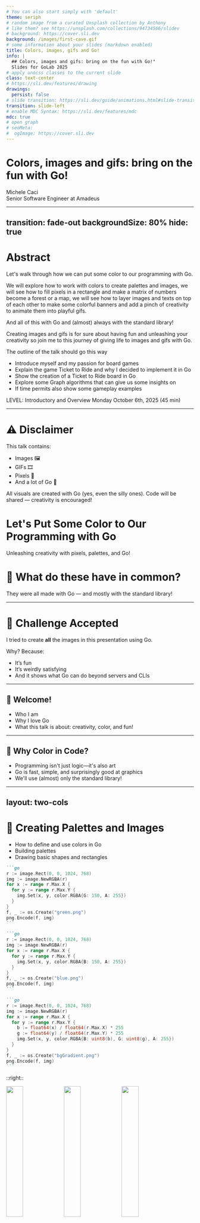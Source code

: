 ```yaml
---
# You can also start simply with 'default'
theme: seriph
# random image from a curated Unsplash collection by Anthony
# like them? see https://unsplash.com/collections/94734566/slidev
# background: https://cover.sli.dev
background: /images/first-cave.gif
# some information about your slides (markdown enabled)
title: Colors, images, gifs and Go!
info: |
  ## Colors, images and gifs: bring on the fun with Go!"
  Slides for GoLab 2025
# apply unocss classes to the current slide
class: text-center
# https://sli.dev/features/drawing
drawings:
  persist: false
# slide transition: https://sli.dev/guide/animations.html#slide-transitions
transition: slide-left
# enable MDC Syntax: https://sli.dev/features/mdc
mdc: true
# open graph
# seoMeta:
#  ogImage: https://cover.sli.dev
---
```


# Colors, images and gifs: bring on the fun with Go!

<div class="absolute bottom-10 text-left">
    <div>Michele Caci</div>
    <div>Senior Software Engineer at Amadeus</div>
    <div class="flex m-0 gap-1">
      <a href="https://github.com/mcaci" target="_blank" alt="Michele's GitHub" title="Michele's GitHub"
        class="text-xl slidev-icon-btn opacity-50 !border-none !hover:text-white">
        <carbon-logo-github />
      </a>
      <a href="https://x.com/goMicheleCaci" target="_blank" alt="Michele's X" title="Michele's X"
        class="text-xl slidev-icon-btn opacity-50 !border-none !hover:text-white">
        <carbon-logo-x />
      </a>
      <a href="https://www.linkedin.com/in/michele-caci-47770132/" target="_blank" alt="Michele's Linkedin" title="Michele's Linkedin"
        class="text-xl slidev-icon-btn opacity-50 !border-none !hover:text-white">
        <carbon-logo-linkedin />
      </a>
    </div>
</div>

---
transition: fade-out
backgroundSize: 80%
hide: true
---

# Abstract

<!-- layout: image-right -->

Let's walk through how we can put some color to our programming with Go.

We will explore how to work with colors to create palettes and images, we will see how to fill pixels in a rectangle and make a matrix of numbers become a forest or a map, we will see how to layer images and texts on top of each other to make some colorful banners and add a pinch of creativity to animate them into playful gifs.

And all of this with Go and (almost) always with the standard library!

Creating images and gifs is for sure about having fun and unleashing your creativity so join me to this journey of giving life to images and gifs with Go.

The outline of the talk should go this way

- Introduce myself and my passion for board games
- Explain the game Ticket to Ride and why I decided to implement it in Go
- Show the creation of a Ticket to Ride board in Go
- Explore some Graph algorithms that can give us some insights on
- If time permits also show some gameplay examples

LEVEL: Introductory and Overview
Monday October 6th, 2025 (45 min)

---

# ⚠️ Disclaimer

This talk contains:
- Images 🖼️
- GIFs 🎞️
- Pixels 🧮
- And a lot of Go 🐹

All visuals are created with Go (yes, even the silly ones).
Code will be shared — creativity is encouraged!

# Let's Put Some Color to Our Programming with Go
Unleashing creativity with pixels, palettes, and Go!

# 🧠 What do these have in common?

<!-- Show a sequence of 3 images or gifs created with Go -->

They were all made with Go — and mostly with the standard library!

---

# 🎨 Challenge Accepted

I tried to create **all** the images in this presentation using Go.

Why? Because:

- It’s fun
- It’s weirdly satisfying
- And it shows what Go can do beyond servers and CLIs


---

## 👋 Welcome!
- Who I am
- Why I love Go
- What this talk is about: creativity, color, and fun!

---

## 🎨 Why Color in Code?
- Programming isn't just logic—it's also art
- Go is fast, simple, and surprisingly good at graphics
- We'll use (almost) only the standard library!

---
layout: two-cols
---

# 🌈 Creating Palettes and Images

- How to define and use colors in Go
- Building palettes
- Drawing basic shapes and rectangles

````md magic-move
```go
r := image.Rect(0, 0, 1024, 768)
img := image.NewRGBA(r)
for x := range r.Max.X {
  for y := range r.Max.Y {
    img.Set(x, y, color.RGBA{G: 150, A: 255})
  }
}
f, _ := os.Create("green.png")
png.Encode(f, img)
```

```go
r := image.Rect(0, 0, 1024, 768)
img := image.NewRGBA(r)
for x := range r.Max.X {
  for y := range r.Max.Y {
    img.Set(x, y, color.RGBA{B: 150, A: 255})
  }
}
f, _ := os.Create("blue.png")
png.Encode(f, img)
```

```go
r := image.Rect(0, 0, 1024, 768)
img := image.NewRGBA(r)
for x := range r.Max.X {
  for y := range r.Max.Y {
    b := float64(x) / float64(r.Max.X) * 255
    g := float64(y) / float64(r.Max.Y) * 255
    img.Set(x, y, color.RGBA{B: uint8(b), G: uint8(g), A: 255})
  }
}
f, _ := os.Create("bgGradient.png")
png.Encode(f, img)
```
````

::right::

<img src="/images/green.png" class="absolute top-50 right-25" style="width: 30%; height: auto;"/>
<img v-click="1" src="/images/blue.png" class="absolute top-50 right-25" style="width: 30%; height: auto;"/>
<img v-click="2" src="/images/bgGradient.png" class="absolute top-50 right-25" style="width: 30%; height: auto;"/>

---

## 🧮 From Numbers to Maps
- Visualizing matrices as forests, terrain, or heatmaps
- Mapping values to colors
- Example: turning a grid of numbers into a landscape

---

## 🖼️ Layering Images and Text
- Composing visuals with layers
- Adding text overlays
- Creating banners and posters

---

## 🎞️ Animating with Go
- Making playful GIFs
- Frame-by-frame animation
- Example: animated banner or pixel art

---

## 🧰 Tools & Techniques
- Go packages used (mostly standard library)
- Tips for working with images and pixels
- How to stay creative while coding
---

## 🧠 What You Can Build
- Fun projects: maps, games, visualizations
- Ideas to explore on your own
- Encouragement to experiment!

---

## 🙌 Wrapping Up
- Recap of what we covered
- Resources and links
- Final thoughts: code is a canvas!

---

## 💬 Q&A
- Ask me anything!
- Connect with me online

---
layout: lblue-end
---

<div class="text-white font-size-10">
Thank you very much!
</div>

<div class="absolute bottom-10">
  <div  class="text-white">Michele Caci</div>
  <div class="flex m-0 gap-1">
    <a href="https://github.com/mcaci" target="_blank" alt="Michele's GitHub" title="Michele's GitHub"
      class="text-xl slidev-icon-btn opacity-50 !border-none !hover:text-white">
      <carbon-logo-github />
    </a>
    <a href="https://x.com/goMicheleCaci" target="_blank" alt="Michele's X" title="Michele's X"
      class="text-xl slidev-icon-btn opacity-50 !border-none !hover:text-white">
      <carbon-logo-x />
    </a>
    <a href="https://www.linkedin.com/in/michele-caci-47770132/" target="_blank" alt="Michele's Linkedin" title="Michele's Linkedin"
      class="text-xl slidev-icon-btn opacity-50 !border-none !hover:text-white">
      <carbon-logo-linkedin />
    </a>
  </div>
</div>

<!-- HOW ABOUT A FUNNY IDEA FOR PEACE OUT? LIKE A ENDING CREDITS? OR SOMETHING ELSE? TO BE SEEN -->